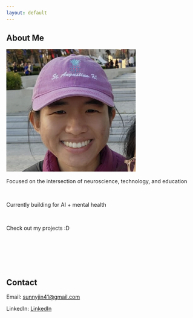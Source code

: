 ```yaml
---
layout: default
---
```


## About Me

<img class="profile-picture" src="sunny.png">


Focused on the intersection of neuroscience, technology, and education

&nbsp;

Currently building for AI + mental health

&nbsp;

Check out my projects :D


&nbsp;

&nbsp;

&nbsp;

## Contact

Email: [sunnyjin41@gmail.com](mailto:sunnyjin41@gmail.com)

LinkedIn: [LinkedIn](https://www.linkedin.com/in/sunny-jin-b56761225/)


